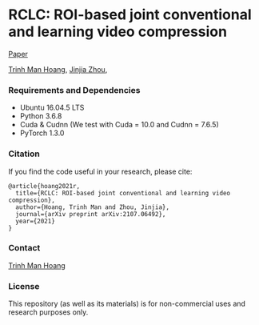 # RCLC: ROI-based joint conventional and learning video compression
[Paper](https://arxiv.org/abs/2107.06492)

[Trinh Man Hoang](https://www.facebook.com/manhoang.trinh/),
[Jinjia Zhou](https://www.zhou-lab.info/jinjia-zhou),

### Requirements and Dependencies
- Ubuntu 16.04.5 LTS
- Python 3.6.8
- Cuda & Cudnn (We test with Cuda = 10.0 and Cudnn = 7.6.5)
- PyTorch 1.3.0

### Citation
If you find the code useful in your research, please cite:
```
@article{hoang2021r,
  title={RCLC: ROI-based joint conventional and learning video compression},
  author={Hoang, Trinh Man and Zhou, Jinjia},
  journal={arXiv preprint arXiv:2107.06492},
  year={2021}
}
```
### Contact
[Trinh Man Hoang](mailto:hoangtrinh1001@gmail.com)

### License
This repository (as well as its materials) is for non-commercial uses and research purposes only.
